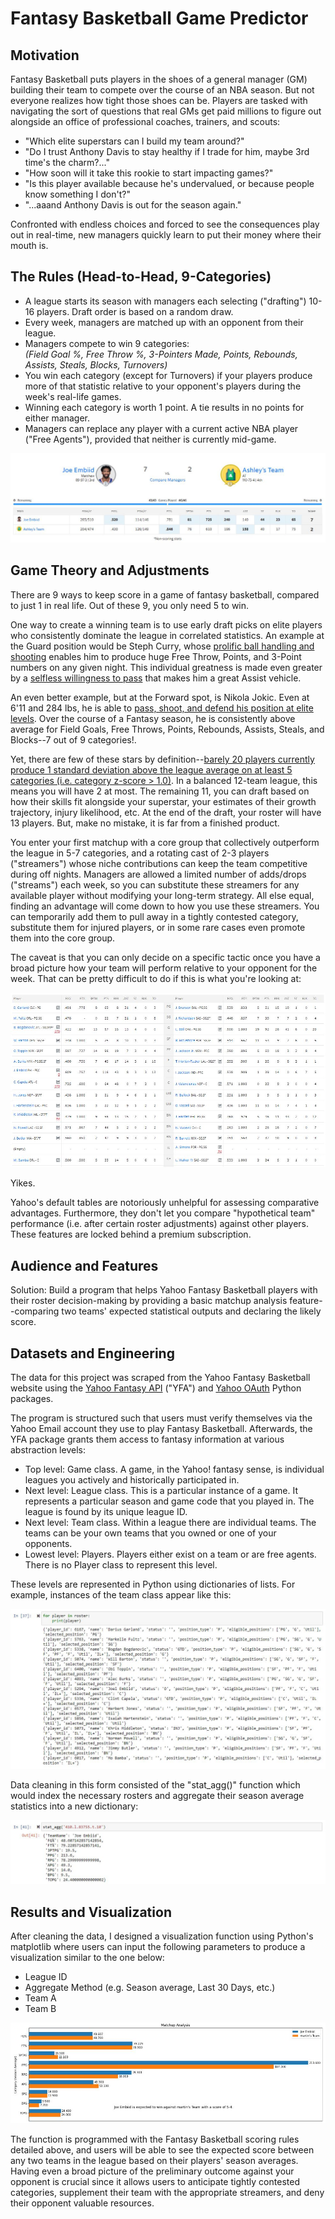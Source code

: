 # Fantasy Basketball Game Predictor

## Motivation
Fantasy Basketball puts players in the shoes of a general manager (GM) building their team to compete over the course of an NBA season. But not everyone realizes how tight those shoes can be. Players are tasked with navigating the sort of questions that real GMs get paid millions to figure out alongside an office of professional coaches, trainers, and scouts: 

- "Which elite superstars can I build my team around?"
- "Do I trust Anthony Davis to stay healthy if I trade for him, maybe 3rd time's the charm?..."
- "How soon will it take this rookie to start impacting games?"
- "Is this player available because he's undervalued, or because people know something I don't?"
- "...aaand Anthony Davis is out for the season again."

Confronted with endless choices and forced to see the consequences play out in real-time, new managers quickly learn to put their money where their mouth is.

## The Rules (Head-to-Head, 9-Categories)
  - A league starts its season with managers each selecting ("drafting") 10-16 players. Draft order is based on a random draw.
  - Every week, managers are matched up with an opponent from their league.
  - Managers compete to win 9 categories: \
    _(Field Goal %, Free Throw %, 3-Pointers Made, Points, Rebounds, Assists, Steals, Blocks, Turnovers)_
  - You win each category (except for Turnovers) if your players produce more of that statistic relative to your opponent's players during the week's real-life games.
  - Winning each category is worth 1 point. A tie results in no points for either manager.
  - Managers can replace any player with a current active NBA player ("Free Agents"), provided that neither is currently mid-game. 

![](https://github.com/mattguev/hoop-dreams/blob/main/yfmatchup.JPG?raw=true)

## Game Theory and Adjustments

There are 9 ways to keep score in a game of fantasy basketball, compared to just 1 in real life. Out of these 9, you only need 5 to win.

One way to create a winning team is to use early draft picks on elite players who consistently dominate the league in correlated statistics. An example at the Guard position would be Steph Curry, whose [prolific ball handling and shooting](https://www.youtube.com/watch?v=7fPcse1phtk) enables him to produce huge Free Throw, Points, and 3-Point numbers on any given night. This individual greatness is made even greater by a [selfless willingness to pass](https://www.youtube.com/watch?v=rL_OflGAg1M) that makes him a great Assist vehicle.

An even better example, but at the Forward spot, is Nikola Jokic. Even at 6'11 and 284 lbs, he is able to [pass, shoot, and defend his position at elite levels](https://www.youtube.com/watch?v=hQQQDc98efQ). Over the course of a Fantasy season, he is consistently above average for Field Goals, Free Throws, Points, Rebounds, Assists, Steals, and Blocks--7 out of 9 categories!.

Yet, there are few of these stars by definition--[barely 20 players currently produce 1 standard deviation above the league average on at least 5 categories (i.e. category z-score > 1.0)](https://hashtagbasketball.com/fantasy-basketball-rankings). In a balanced 12-team league, this means you will have 2 at most. The remaining 11, you can draft based on how their skills fit alongside your superstar, your estimates of their growth trajectory, injury likelihood, etc. At the end of the draft, your roster will have 13 players. But, make no mistake, it is far from a finished product.

You enter your first matchup with a core group that collectively outperform the league in 5-7 categories, and a rotating cast of 2-3 players ("streamers") whose niche contributions can keep the team competitive during off nights. Managers are allowed a limited number of adds/drops ("streams") each week, so you can substitute these streamers for any available player without modifying your long-term strategy. All else equal, finding an advantage will come down to how you use these streamers. You can temporarily add them to pull away in a tightly contested category, substitute them for injured players, or in some rare cases even promote them into the core group. 

The caveat is that you can only decide on a specific tactic once you have a broad picture how your team will perform relative to your opponent for the week. That can be pretty difficult to do if this is what you're looking at:

![](https://github.com/mattguev/hoop-dreams/blob/main/yfmatchup2.JPG?raw=true)

Yikes. 

Yahoo's default tables are notoriously unhelpful for assessing comparative advantages. Furthermore, they don't let you compare "hypothetical team" performance (i.e. after certain roster adjustments) against other players. These features are locked behind a premium subscription.

## Audience and Features
Solution: Build a program that helps Yahoo Fantasy Basketball players with their roster decision-making by providing a basic matchup analysis feature--comparing two teams' expected statistical outputs and declaring the likely score.

## Datasets and Engineering 

The data for this project was scraped from the Yahoo Fantasy Basketball website using the [Yahoo Fantasy API](https://yahoo-fantasy-api.readthedocs.io/en/latest/introduction.html) ("YFA") and [Yahoo OAuth](https://pypi.org/project/yahoo-oauth/) Python packages.

The program is structured such that users must verify themselves via the Yahoo Email account they use to play Fantasy Basketball. Afterwards, the YFA package grants them access to fantasy information at various abstraction levels:
- Top level: Game class. A game, in the Yahoo! fantasy sense, is individual leagues you actively and historically participated in.
- Next level: League class. This is a particular instance of a game. It represents a particular season and game code that you played in. The league is found by its unique league ID.
- Next level: Team class. Within a league there are individual teams. The teams can be your own teams that you owned or one of your opponents.
- Lowest level: Players. Players either exist on a team or are free agents. There is no Player class to represent this level.

These levels are represented in Python using dictionaries of lists. For example, instances of the team class appear like this:

![](https://github.com/mattguev/hoop-dreams/blob/main/roster1.JPG?raw=true)

Data cleaning in this form consisted of the "stat_agg()" function which would index the necessary rosters and aggregate their season average statistics into a new dictionary:

![](https://github.com/mattguev/hoop-dreams/blob/main/cleanroster.JPG?raw=true)

## Results and Visualization

After cleaning the data, I designed a visualization function using Python's matplotlib where users can input the following parameters to produce a visualization similar to the one below: 
- League ID
- Aggregate Method (e.g. Season average, Last 30 Days, etc.)
- Team A
- Team B 

![](https://github.com/mattguev/hoop-dreams/blob/main/matchupviz1.JPG?raw=true)

The function is programmed with the Fantasy Basketball scoring rules detailed above, and users will be able to see the expected score between any two teams in the league based on their players' season averages. Having even a broad picture of the preliminary outcome against your opponent is crucial since it allows users to anticipate tightly contested categories, supplement their team with the appropriate streamers, and deny their opponent valuable resources. 

